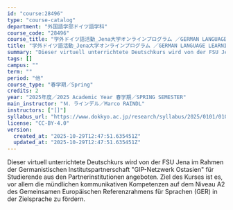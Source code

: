 ```yaml
---
id: "course:28496"
type: "course-catalog"
department: "外国語学部ドイツ語学科"
course_code: "28496"
course_title: "学外ドイツ語活動_Jena大学オンラインプログラム ／GERMAN LANGUAGE LEARNING BEYOND THE CLASSROOM"
title: "学外ドイツ語活動_Jena大学オンラインプログラム ／GERMAN LANGUAGE LEARNING BEYOND THE CLASSROOM"
summary: "Dieser virtuell unterrichtete Deutschkurs wird von der FSU Jena im Rahmen der Germanistischen Institutspartnerschaft \"GI…"
tags: []
campus: ""
term: ""
period: "他"
course_type: "春学期／Spring"
credits: 2
year: "2025年度／2025 Academic Year 春学期／SPRING SEMESTER"
main_instructor: "Ｍ．ラインデル／Marco RAINDL"
instructors: ["[]"]
syllabus_url: "https://www.dokkyo.ac.jp/research/syllabus/2025/0101/0101_28496_ja_JP.html"
license: "CC-BY-4.0"
version:
  created_at: "2025-10-29T12:47:51.635451Z"
  updated_at: "2025-10-29T12:47:51.635451Z"
---
```

Dieser virtuell unterrichtete Deutschkurs wird von der FSU Jena im Rahmen der Germanistischen Institutspartnerschaft "GIP-Netzwerk Ostasien" für Studierende aus den Partnerinstitutionen angeboten. Ziel des Kurses ist es, vor allem die mündlichen kommunikativen Kompetenzen auf dem Niveau A2 des Gemeinsamen Europäischen Referenzrahmens für Sprachen (GER) in der Zielsprache zu fördern.
